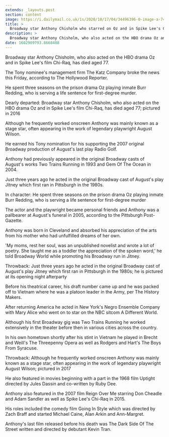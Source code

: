 ```yaml
--- 
extends: _layouts.post 
section: content 
image: https://i.dailymail.co.uk/1s/2020/10/17/04/34496396-0-image-a-74_1602903723660.jpg 
title: > 
  Broadway star Anthony Chisholm who starred on Oz and in Spike Lee's Chi-Raq dies aged 77 
description: > 
  Broadway star Anthony Chisholm, who also acted on the HBO drama Oz and in Spike Lee's film Chi-Raq, has died aged 77.He spent three seasons on the prison drama Oz playing inmate Burr Redding, who is serving a life sentence for first-degree murder.Dearly departed: Broadway star Anthony Chisholm, who also acted on the HBO drama Oz and in Spike Lee's film Chi-Raq, has died aged 77; pictured in 2016Although he frequently worked onscreen Anthony was mainly known as a stage star, often appearing in the work of legendary playwright August Wilson.He earned his Tony nomination for his supporting the 2007 original Broadway production of August's last play Radio Golf.Anthony had previously appeared in the original Broadway casts of August's works Two Trains Running in 1993 and Gem Of The Ocean in 2004. 
date: 1602909793.8668408 
--- 
```

Broadway star Anthony Chisholm, who also acted on the HBO drama Oz and in Spike Lee's film Chi-Raq, has died aged 77.

The Tony nominee's management firm The Katz Company broke the news this Friday, according to The Hollywood Reporter.

He spent three seasons on the prison drama Oz playing inmate Burr Redding, who is serving a life sentence for first-degree murder.

Dearly departed: Broadway star Anthony Chisholm, who also acted on the HBO drama Oz and in Spike Lee's film Chi-Raq, has died aged 77; pictured in 2016

Although he frequently worked onscreen Anthony was mainly known as a stage star, often appearing in the work of legendary playwright August Wilson.

He earned his Tony nomination for his supporting the 2007 original Broadway production of August's last play Radio Golf.

Anthony had previously appeared in the original Broadway casts of August's works Two Trains Running in 1993 and Gem Of The Ocean in 2004.

Just three years ago he acted in the original Broadway cast of August's play Jitney which first ran in Pittsburgh in the 1980s.

In character: He spent three seasons on the prison drama Oz playing inmate Burr Redding, who is serving a life sentence for first-degree murder

The actor and the playwright became personal friends and Anthony was a pallbearer at August's funeral in 2005, according to the Pittsburgh Post-Gazette.

Anthony was born in Cleveland and absorbed his appreciation of the arts from his mother who had unfulfilled dreams of her own.

'My moms, rest her soul, was an unpublished novelist and wrote a lot of poetry. She taught me as a toddler the appreciation of the spoken word,' he told Broadway World while promoting his Broadway run in Jitney.

Throwback: Just three years ago he acted in the original Broadway cast of August's play Jitney which first ran in Pittsburgh in the 1980s; he is pictured at its opening night afterparty

Before his theatrical career, his draft number came up and he was packed off to Vietnam where he was a platoon leader in the Army, per The History Makers.

After returning America he acted in New York's Negro Ensemble Company with Mary Alice who went on to star on the NBC sitcom A Different World.

Although his first Broadway gig was Two Trains Running he worked extensively in the theater before then in various cities across the country.

In his own hometown shortly after his stint in Vietnam he played in Brecht and Weill's The Threepenny Opera as well as Rodgers and Hart's The Boys From Syracuse.

Throwback: Although he frequently worked onscreen Anthony was mainly known as a stage star, often appearing in the work of legendary playwright August Wilson; pictured in 2017

He also featured in movies beginning with a part in the 1968 film Uptight directed by Jules Dassin and co-written by Ruby Dee.

Anthony also featured in the 2007 film Reign Over Me starring Don Cheadle and Adam Sandler as well as Spike Lee's Chi-Raq in 2015.

His roles included the comedy film Going In Style which was directed by Zach Braff and started Michael Caine, Alan Arkin and Ann-Margret.

Anthony's last film released before his death was The Dark Side Of The Street written and directed by debutant Kevin Tran.